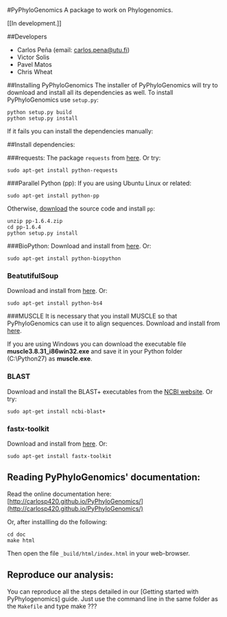 #PyPhyloGenomics
A package to work on Phylogenomics.

[[In development.]]

##Developers
* Carlos Peña (email: carlos.pena@utu.fi)
* Victor Solis
* Pavel Matos
* Chris Wheat


##Installing PyPhyloGenomics
The installer of PyPhyloGenomics will try to download and install all its dependencies as well. 
To install PyPhyloGenomics use `setup.py`:

    python setup.py build  
    python setup.py install

If it fails you can install the dependencies manually:

##Install dependencies:

###requests:
The package ``requests`` from [here](http://docs.python-requests.org/en/latest/user/install/). Or try:

    sudo apt-get install python-requests

###Parallel Python (pp):
If you are using Ubuntu Linux or related:

    sudo apt-get install python-pp

Otherwise, [download](http://www.parallelpython.com/content/view/15/30/) the source code and install `pp`:

    unzip pp-1.6.4.zip
    cd pp-1.6.4
    python setup.py install

###BioPython:
Download and install from [here](http://biopython.org/wiki/Download). Or:

    sudo apt-get install python-biopython

### BeatutifulSoup
Download and install from [here](http://www.crummy.com/software/BeautifulSoup/). Or:

    sudo apt-get install python-bs4

###MUSCLE
It is necessary that you install MUSCLE so that PyPhyloGenomics can use it to align sequences. 
Download and install from [here](http://www.drive5.com/muscle/downloads.htm).

If you are using Windows you can download the executable file **muscle3.8.31_i86win32.exe** 
and save it in your Python folder (C:\Python27\) as **muscle.exe**.

### BLAST
Download and install the BLAST+ executables from the
[NCBI website](http://blast.ncbi.nlm.nih.gov/Blast.cgi?CMD=Web&PAGE_TYPE=BlastDocs&DOC_TYPE=Download). Or try:

    sudo apt-get install ncbi-blast+

### fastx-toolkit
Download and install from [here](http://hannonlab.cshl.edu/fastx_toolkit/). Or:

    sudo apt-get install fastx-toolkit

## Reading PyPhyloGenomics' documentation:
Read the online documentation here: [http://carlosp420.github.io/PyPhyloGenomics/](http://carlosp420.github.io/PyPhyloGenomics/)

Or, after installling do the following:

    cd doc  
    make html

Then open the file `_build/html/index.html` in your web-browser.

## Reproduce our analysis:
You can reproduce all the steps detailed in our [Getting started with PyPhylogenomics] guide. 
Just use the command line in the same folder as the ``Makefile`` and type make ???

